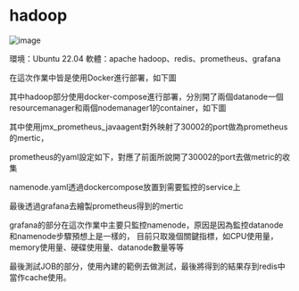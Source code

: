 # hadoop

![image](https://github.com/teddyhome123/hadoop/assets/89484381/724d5330-3552-4711-801b-938ad6d96c93)


環境：Ubuntu 22.04
軟體：apache hadoop、redis、prometheus、grafana


在這次作業中皆是使用Docker進行部署，如下圖


其中hadoop部分使用docker-compose進行部署，分別開了兩個datanode一個resourcemanager和兩個nodemanager1的container，如下圖


其中使用jmx_prometheus_javaagent對外映射了30002的port做為prometheus的mertic，


prometheus的yaml設定如下，對應了前面所說開了30002的port去做metric的收集

namenode.yaml透過dockercompose放置到需要監控的service上

最後透過grafana去繪製prometheus得到的mertic

grafana的部分在這次作業中主要只監控namenode，原因是因為監控datanode和namenode步驟預想上是一樣的，
目前只取幾個關鍵指標，如CPU使用量，memory使用量、硬碟使用量、datanode數量等等


最後測試JOB的部分，使用內建的範例去做測試，最後將得到的結果存到redis中當作cache使用。
